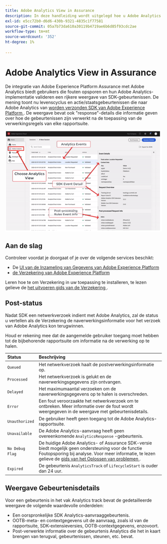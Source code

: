 ```yaml
---
title: Adobe Analytics View in Assurance
description: In deze handleiding wordt uitgelegd hoe u Adobe Analytics kunt gebruiken met Adobe Experience Platform Assurance.
exl-id: e5cc72b0-d6d6-430b-9321-4835c1f77581
source-git-commit: 05a7b73da610a30119b4719ae6b6d85f93cdc2ae
workflow-type: tm+mt
source-wordcount: '352'
ht-degree: 1%

---
```


# Adobe Analytics View in Assurance

De integratie van Adobe Experience Platform Assurance met Adobe Analytics biedt gebruikers die fouten opsporen en hun Adobe Analytics-implementatie valideren een rijkere weergave van SDK-gebeurtenissen. De mening toont nu levenscyclus en actie/staatsgebeurtenissen die naar Adobe Analytics van [ worden verzonden SDK van Adobe Experience Platform ](https://developer.adobe.com/client-sdks/documentation/adobe-analytics/). De weergave bevat ook &quot;response&quot;-details die informatie geven over hoe de gebeurtenissen zijn verwerkt na de toepassing van de verwerkingsregels van elke rapportsuite.

![](./images/adobe-analytics/overview.png)

## Aan de slag

Controleer voordat je doorgaat of je over de volgende services beschikt:

- De [ UI van de Inzameling van Gegevens van Adobe Experience Platform ](https://experience.adobe.com/#/data-collection/)
- [ de Verzekering van Adobe Experience Platform ](https://experience.adobe.com/assurance)

Leren hoe te om Verzekering in uw toepassing te installeren, te lezen gelieve de [ het uitvoeren gids van de Verzekering ](../tutorials/implement-assurance.md).

## Post-status

Nadat SDK een netwerkverzoek indient met Adobe Analytics, zal de status u vertellen als de Verzekering de naverwerkingsinformatie voor het verzoek van Adobe Analytics kon terugwinnen.

Houd er rekening mee dat de aangemelde gebruiker toegang moet hebben tot de bijbehorende rapportsuite om informatie na de verwerking op te halen.

| Status | Beschrijving |
| :----- | :---------- |
| `Queued` | Het netwerkverzoek haalt de postverwerkingsinformatie op. |
| `Processed` | Het netwerkverzoek is gelukt en de naverwerkingsgegevens zijn ontvangen. |
| `Delayed` | Het maximumaantal verzoeken om de naverwerkingsgegevens op te halen is overschreden. |
| `Error` | Een fout veroorzaakte het netwerkverzoek om te ontbreken. Meer informatie over de fout wordt weergegeven in de weergave met gebeurtenisdetails. |
| `Unauthorized` | De gebruiker heeft geen toegang tot de Adobe Analytics-rapportsuite. |
| `Unavailable` | De Adobe Analytics-aanvraag heeft geen overeenkomende `AnalyticsResponse` -gebeurtenis. |
| `No Debug Flag` | De huidige Adobe Analytics- of Assurance SDK-versie biedt mogelijk geen ondersteuning voor de functie Foutopsporing bij analyse. Voor meer informatie, te lezen gelieve de [ gids van het Oplossen van problemen ](../troubleshooting.md). |
| `Expired` | De gebeurtenis `AnalyticsTrack` of `LifecycleStart` is ouder dan 24 uur. |

## Weergave Gebeurtenisdetails

Voor een gebeurtenis in het vak Analytics track bevat de gedetailleerde weergave de volgende waardevolle onderdelen:

- Een oorspronkelijke SDK Analytics-aanvraaggebeurtenis.
- OOTB-meta- en contextgegevens uit de aanvraag, zoals id van de rapportsuite, SDK-extensieversies, OOTB-contextgegevens, enzovoort.
- Post-verwerkte informatie over de gebeurtenis Analytics die het in kaart brengen van terugval, gebeurtenissen, steunen, etc. bevat.
